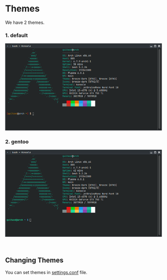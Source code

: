 # Themes

We have 2 themes.

### 1. default

![Default Theme](../images/themes_default.png)

### 2. gentoo

![Gentoo Theme](../images/themes_gentoo.png)

<br>

## Changing Themes

You can set themes in [settings.conf](https://github.com/Quitaxd/bashrc/blob/main/bashrc/settings.conf) file.